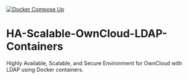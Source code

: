 [![Docker Compose Up](https://github.com/JesusdelCas99/OwnCloud-LDAP-Multi-Container-High-Availability-Application/actions/workflows/deployment.yml/badge.svg)](https://github.com/JesusdelCas99/OwnCloud-LDAP-Multi-Container-High-Availability-Application/actions/workflows/deployment.yml)

# HA-Scalable-OwnCloud-LDAP-Containers
Highly Available, Scalable, and Secure Environment for OwnCloud with LDAP using Docker containers.
